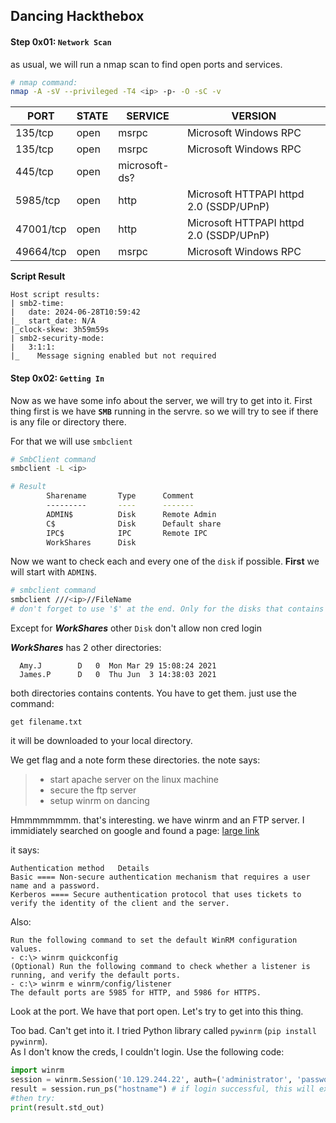 ## Dancing Hackthebox


#### Step 0x01: `Network Scan`
as usual, we will run a nmap scan to find open ports and services.
```bash
# nmap command:
nmap -A -sV --privileged -T4 <ip> -p- -O -sC -v
```
|PORT|STATE|SERVICE|VERSION|
|----|----|----|----|
|135/tcp|open|msrpc|Microsoft Windows RPC|
|135/tcp|open|msrpc|Microsoft Windows RPC|
|445/tcp|open|microsoft-ds?| |
|5985/tcp|open|http|Microsoft HTTPAPI httpd 2.0 (SSDP/UPnP)|
|47001/tcp|open|http|Microsoft HTTPAPI httpd 2.0 (SSDP/UPnP)|
|49664/tcp|open|msrpc|Microsoft Windows RPC|

**Script Result**
```terminal
Host script results:
| smb2-time: 
|   date: 2024-06-28T10:59:42
|_  start_date: N/A
|_clock-skew: 3h59m59s
| smb2-security-mode: 
|   3:1:1: 
|_    Message signing enabled but not required
```
#### Step 0x02: `Getting In`
Now as we have some info about the server, we will try to get into it. First thing first is we have **`SMB`** running in the servre. so we will try to see if there is any file or directory there.

For that we will use `smbclient`
```bash
# SmbClient command
smbclient -L <ip>

# Result
        Sharename       Type      Comment
        ---------       ----      -------
        ADMIN$          Disk      Remote Admin
        C$              Disk      Default share
        IPC$            IPC       Remote IPC
        WorkShares      Disk
```
Now we want to check each and every one of the `disk` if possible. **First** we will start with `ADMIN$`.
```bash
# smbclient command
smbclient ///<ip>//FileName
# don't forget to use '$' at the end. Only for the disks that contains $
```
Except for ***WorkShares*** other `Disk` don't allow non cred login

***WorkShares*** has 2 other directories:
```terminal
  Amy.J        D   0  Mon Mar 29 15:08:24 2021
  James.P      D   0  Thu Jun  3 14:38:03 2021
```
both directories contains contents. You have to get them.
just use the command:
```
get filename.txt
```
it will be downloaded to your local directory.

We get flag and a note form these directories. the note says:
>- start apache server on the linux machine
>- secure the ftp server
>- setup winrm on dancing 

Hmmmmmmmm. that's interesting. we have winrm and an FTP server.
I immidiately searched on google and found a page:
[large link](https://docs.vmware.com/en/VMware-Aria-Automation/8.17/Using-Automation-Orchestrator-Plugins/GUID-79518969-9B73-48E3-8B05-72C78179F555.html)

it says:
```
Authentication method	Details
Basic ==== Non-secure authentication mechanism that requires a user name and a password.
Kerberos ==== Secure authentication protocol that uses tickets to verify the identity of the client and the server.
```
Also:
```
Run the following command to set the default WinRM configuration values.
- c:\> winrm quickconfig
(Optional) Run the following command to check whether a listener is running, and verify the default ports.
- c:\> winrm e winrm/config/listener
The default ports are 5985 for HTTP, and 5986 for HTTPS.

```
Look at the port. We have that port open. Let's try to get into this thing.

Too bad. Can't get into it. I tried Python library called `pywinrm` (`pip install pywinrm`).<br> As I don't know the creds, I couldn't login. Use the following code:
```python
import winrm
session = winrm.Session('10.129.244.22', auth=('administrator', 'password_001'))
result = session.run_ps("hostname") # if login successful, this will execute the command "hostname".
#then try:
print(result.std_out)
```
